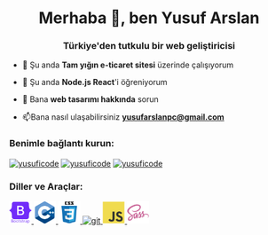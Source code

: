 <h1 align="center">Merhaba 👋, ben Yusuf Arslan</h1>
<h3 align="center">Türkiye'den tutkulu bir web geliştiricisi</h3>

- 🔭 Şu anda **Tam yığın e-ticaret sitesi** üzerinde çalışıyorum

- 🌱 Şu anda **Node.js React**'i öğreniyorum

- 💬 Bana **web tasarımı hakkında** sorun

- 📫Bana nasıl ulaşabilirsiniz **yusufarslanpc@gmail.com**

<h3 align="left">Benimle bağlantı kurun:</h3>
<p align = "sol">
<a href = "https://instagram.com/yusuficode" target = "blank"><img align = "center" src = "https://raw.githubusercontent.com/rahuldkjain/github-profile-readme-generator" /master/src/images/icons/Social/instagram.svg" alt = "yusuficode" height = "30" genişlik = "40" /></a>
<a href = "https://www.youtube.com/c/yusuficode" target = "blank"><img align = "center" src = "https://raw.githubusercontent.com/rahuldkjain/github-profile" -readme-generator/master/src/images/icons/Social/youtube.svg" alt = "yusuficode" height = "30" genişlik = "40" /></a>
<a href = "https://discord.gg/yusuficode" target = "blank"><img align = "center" src = "https://raw.githubusercontent.com/rahuldkjain/github-profile-readme-generator" /master/src/images/icons/Social/discord.svg" alt = "yusuficode" height = "30" genişlik = "40" /></a>
</p>

<h3 align="left">Diller ve Araçlar:</h3>
<p align = "sol"> <a href = "https://getbootstrap.com" target = "_blank" rel = "noreferrer"> <img src = "https://raw.githubusercontent.com/devicons/devicon/master/icons/bootstrap/bootstrap-plain-wordmark.svg" alt = "bootstrap" width = "40" height = "40"/> </a> <a href = "https://www.w3schools.com/cpp/" target = "_blank" rel = "noreferrer"> <img src = "https://raw.githubusercontent.com/devicons/devicon/master/icons/cplusplus/cplusplus-original.svg" alt = "cplusplus" width = "40" height = "40"/> </a> <a href = "https://www.w3schools.com/css/" target = "_blank" rel = "noreferrer"> <img src = "https://raw.githubusercontent.com/devicons/devicon/master/icons/css3/css3-original-wordmark.svg" alt = "css3" width = "40" height = "40"/> </a> <a href = "https://git-scm.com/" target = "_blank" rel = "noreferrer"> <img src = "https://www.vectorlogo.zone/logos/git-scm/git-scm-icon.svg" alt = "git" width = "40" height = "40"/> </a> <a href = "https://developer.mozilla.org/en-US/docs/Web/JavaScript" target = "_blank" rel = "noreferrer"> <img src = "https://raw.githubusercontent.com/devicons/devicon/master/icons/javascript/javascript-original.svg" alt = "javascript" width = "40" height = "40"/> </a> <a href = "https://sass-lang.com" target = "_blank" rel = "noreferrer"> <img src = "https://raw.githubusercontent.com/devicons/devicon/master/icons/sass/sass-original.svg" alt = "sass" width = "40" height = "40"/> </a> </p>

